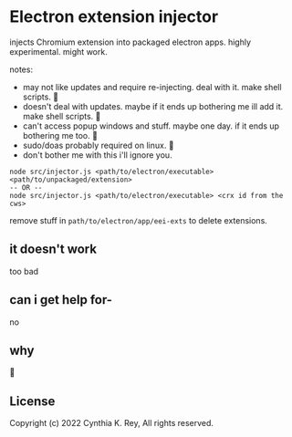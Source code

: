 # Electron extension injector
injects Chromium extension into packaged electron apps. highly experimental. might work.

notes:
 - may not like updates and require re-injecting. deal with it. make shell scripts. :shrug:
 - doesn't deal with updates. maybe if it ends up bothering me ill add it. make shell scripts. :shrug:
 - can't access popup windows and stuff. maybe one day. if it ends up bothering me too. :shrug:
 - sudo/doas probably required on linux. :shrug:
 - don't bother me with this i'll ignore you.

```
node src/injector.js <path/to/electron/executable> <path/to/unpackaged/extension>
-- OR --
node src/injector.js <path/to/electron/executable> <crx id from the cws>
```

remove stuff in `path/to/electron/app/eei-exts` to delete extensions.

## it doesn't work
too bad

## can i get help for-
no

## why
:shrug:

## License
Copyright (c) 2022 Cynthia K. Rey, All rights reserved.
